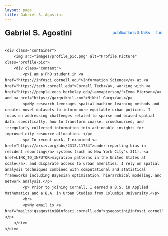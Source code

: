 ```yaml
---
layout: page
title: Gabriel S. Agostini
---
```

<html lang="en">
<head>
    <meta charset="UTF-8">
    <meta name="viewport" content="width=device-width, initial-scale=1.0">
    <title>Gabriel Agostini</title>
    <style>
        body {
            font-family: "Helvetica Neue", Helvetica, Arial, sans-serif;
            font-weight: 300;
            margin: 40px;
            line-height: 1.6;
        }
        .container {
            display: flex;
            align-items: flex-start;
            gap: 20px;
        }
        .profile-pic {
            width: 180px;
            height: 180px;
            border-radius: 50%;
            flex-shrink: 0;
        }
        .content {
            max-width: 600px;
        }
        .header {
            display: flex;
            justify-content: space-between;
            align-items: center;
            margin-bottom: 30px;
        }
        .name-title {
            font-size: 24px;
            margin: 0;
        }
        .name-title a {
            text-decoration: none;
            color: inherit;
        }
        .links {
            display: flex;
            gap: 20px;
        }
        .links a {
            text-decoration: none;
            color: #0366d6;
        }
        .links a:hover {
            text-decoration: underline;
        }
    </style>
</head>
<body>
    <div class="header">
        <h1 class="name-title"><a href="./">Gabriel S. Agostini</a></h1>
        <div class="links">
            <a href="./publications">publications & talks</a>
            <a href="./fun">fun</a>
        </div>
    </div>
    
    <div class="container">
        <img src="images/profile_pic.png" alt="Profile Picture" class="profile-pic">
        <div class="content">
            <p>I am a PhD student in <a href="https://infosci.cornell.edu">Information Science</a> at <a href="https://tech.cornell.edu">Cornell Tech</a>, working with <a href="https://people.eecs.berkeley.edu/~emmapierson/">Emma Pierson</a> and <a href="https://gargnikhil.com">Nikhil Garg</a>.</p>
            <p>My research leverages spatial machine learning methods and creates novel datasets to inform more equitable urban policies. I focus on addressing challenges related to sparse and biased spatial data: specifically, how to transform coarse, crowdsourced, and irregularly collected information into actionable insights for improved city resource allocation. </p>
            <p> In recent work, I examined <a href="https://arxiv.org/abs/2312.11754">under-reporting bias in resident reporting</a> systems (such as New York City's 311), <a href=LINK_TO_INFUTOR>migration patterns in the United States at scale</a>, and disparate access to urban amenities. I rely on spatial analysis techniques combined with computational and statistical frameworks including Bayesian optimization, hierarchical modeling, and network analysis.</p>
            <p> Prior to joining Cornell, I earned a B.S. in Applied Mathematics and a B.A. in Urban Studies from Columbia University.</p>
            <hr>
            <p>My email is <a href="mailto:gsagostini@infosci.cornell.edu">gsagostini@infosci.cornell.edu</a>.</p>
        </div>
    </div>
</body>
</html>
